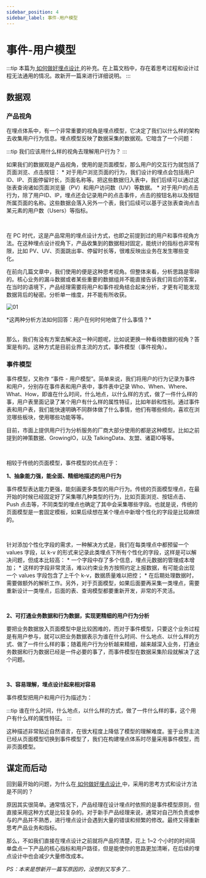 ```yaml
---
sidebar_position: 4
sidebar_label: 事件-用户模型
---
```


# 事件-用户模型 

:::tip
本篇为[ 如何做好埋点设计 ](docs\Product\fundamentals\design\micro-product-design\data-tracking\how-to-design-tracking.md)的补充。在上篇文档中，存在着思考过程和设计过程无法通用的情况。故新开一篇来进行详细说明。
:::

## 数据观

### 产品视角

在埋点体系中，有一个非常重要的视角是埋点模型，它决定了我们以什么样的架构去收集用户行为信息。埋点模型反映了数据采集的数据观。它暗含了一个问题：

:::tip
我们应该用什么样的视角去理解用户行为？
:::

如果我们的数据观是产品视角，使用的是页面模型，那么用户的交互行为就包括了页面浏览、点击按钮：
    * 对于用户浏览页面的行为，我们设计的埋点会包括用户ID、IP、页面停留时长，页面名称等。把这些数据归入表中，我们后续可以通过这张表查询诸如页面浏览量（PV）和用户访问数（UV）等数据。
    * 对于用户的点击行为，除了用户ID、IP，埋点还会记录用户的点击事件，点击的按钮名称以及按钮所属页面的名称。这些数据会落入另外一个表，我们后续可以基于这张表查询点击某元素的用户数（Users）等指标。

<br/>

在 PC 时代，这是产品常用的埋点设计方式，也即之前提到过的用户和事件视角方法。在这种埋点设计视角下，产品收集到的数据相对固定，能统计的指标也非常有限，比如 PV、UV、页面跳出率、停留时长等，很难反映出业务在发生哪些变化。



在前向几篇文章中，我们使用的便是这种思考视角。但整体来看，分析思路是零碎的。核心业务的漏斗数据或者某些重要的数据组并不能直接告诉我们背后的答案，在当时的语境下，产品经理需要将用户和事件视角结合起来分析，才更有可能发现数据背后的秘密。分析单一维度，并不能有所收获。

![01](/img/product/product/event-user-model_images/01.png)
<div class="text-center">*这两种分析方法如何回答：用户在何时何地做了什么事情？*</div>
<br/>

那么，我们有没有方案去解决这一种问题呢，比如说更换一种看待数据的视角？答案是有的。这种方式是目前业界主流的方式，事件模型（事件视角）。

### 事件模型

事件模型，又称作 “事件 - 用户模型”。简单来说，我们将用户的行为记录为事件和用户，分别存在事件表和用户表中，事件表中记录 Who、When、Where、What、How，即谁在什么时间，什么地点，以什么样的方式，做了一件什么样的事，用户表里面记录了某个用户有什么样的属性特征，比如年龄和性别。通过事件表和用户表，我们能快速明确不同群体做了什么事情，他们有哪些倾向，喜欢在浏览哪些板块，使用哪些功能等等。



目前，市面上提供用户行为分析服务的厂商大部分使用的都是这种模型。比如之前提到的神策数据、GrowingIO，以及 TalkingData、友盟、诸葛IO等等。

<br/>

相较于传统的页面模型，事件模型的优点在于：

**1、抽象能力强，能全面、精细地描述的用户行为**

事件模型表达能力更强，能刻画更多类型的用户行为。传统的页面模型埋点，在最开始的时候已经固定好了采集哪几种类型的行为，比如页面浏览、按钮点击、Push 点击等，不同类型的埋点也确定了其中会采集哪些字段。也就是说，传统的页面模型是一套固定模板，如果后续想在某个埋点中新增个性化的字段是比较麻烦的。

<br/>

针对添加个性化字段的需求，一种解决方式是，我们在每类埋点中都预留一个 values 字段，以 k-v 的形式来记录此类埋点下所有个性化的字段，这样是可以解决问题，但成本比较高：
    * 一个字段中存了多个信息，埋点元数据的管理成本增加；
    * 这样的字段非常灵活，难以约束业务方按照约定上报数据，有可能会出现一个 values 字段包含了上千个 k-v，数据质量难以把控；
    * 在后期处理数据时，需要做额外的解析工作。另外，对于页面模型，如果后面要再采集一类埋点，需要重新设计一类埋点，后面的表、查询模型都要重新开发，非常的不灵活。

<br/>

**2、可打通业务数据和行为数据，实现更精细的用户行为分析**

要把业务数据放入页面模型中是比较困难的，而对于事件模型，只要这个业务过程是有用户参与，就可以把业务数据表示为谁在什么时间、什么地点、以什么样的方式、做了一件什么样的事；随着用户行为分析越来精细，越来越深入业务，打通业务数据和行为数据已经是一件必要的事了，而事件模型在数据采集阶段就解决了这个问题。

<br/>

**3、容易理解，埋点设计起来相对容易**

事件模型把用户和用户行为描述为：

:::tip
谁在什么时间，什么地点，以什么样的方式，做了一件什么样的事，这个用户有什么样的属性特征。
:::

这种描述非常贴近自然语言，在很大程度上降低了模型的理解难度。鉴于业界主流已经从页面模型切换到事件模型了，我们在构建埋点体系时尽量采用事件模型，而非页面模型。

## 谋定而后动

回到最开始的问题，为什么在[ 如何做好埋点设计 ](docs\Product\fundamentals\design\micro-product-design\data-tracking\how-to-design-tracking.md)中，采用的思考方式和设计方法是不同的？



原因其实很简单。通常情况下，产品经理在设计埋点时依照的是事件模型原则，但直接采用这种方式是比较复杂的。对于新手产品经理来说，通常对自己所负责或参与的产品并不熟悉，进行埋点设计会遇到大量的错误和频繁的修改。最终又得重新思考产品业务和指标。



那么，不如我们直接在埋点设计之前就将产品捋清楚，花上 1\~2 个小时的时间简单盘点一下产品的核心指标和用户路径，但是能使你的思路更加清晰，在后续的埋点设计中也会减少大量修改成本。



*PS：本来是想新开一篇写原因的，没想到又写多了...*

